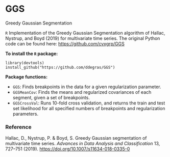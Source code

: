 # GGS
Greedy Gaussian Segmentation

`R` Implementation of the Greedy Gaussian Segmentation algorithm of Hallac, Nystrup, and Boyd (2019) for multivariate time series. The original Python code can be found here: https://github.com/cvxgrp/GGS

**To install the `R` package:**
```
library(devtools)
install_github("https://github.com/ddegras/GGS")
```
**Package functions:**

- `GGS`: Finds breakpoints in the data for a given regularization parameter.
- `GGSMeanCov`: Finds the means and regularized covariances of each segment, given a set of breakpoints.
- `GGSCrossVal`: Runs 10-fold cross validation, and returns the train and test set likelihood for all specified numbers of breakpoints and regularization parameters.

### Reference
Hallac, D., Nystrup, P. & Boyd, S. Greedy Gaussian segmentation of multivariate time series. *Advances in Data Analysis and Classification* 13, 727–751 (2019). https://doi.org/10.1007/s11634-018-0335-0
